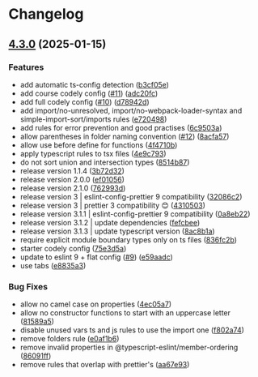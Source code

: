 # Changelog

## [4.3.0](https://github.com/CodelyTV/eslint-config-codely/compare/eslint-config-codely-v4.2.0...eslint-config-codely-v4.3.0) (2025-01-15)


### Features

* add automatic ts-config detection ([b3cf05e](https://github.com/CodelyTV/eslint-config-codely/commit/b3cf05e959ba4fe652e4a8f15b5f88b8168c3270))
* add course codely config ([#11](https://github.com/CodelyTV/eslint-config-codely/issues/11)) ([adc20fc](https://github.com/CodelyTV/eslint-config-codely/commit/adc20fcc323e46554f24b4872213f9233eb9d6fd))
* add full codely config ([#10](https://github.com/CodelyTV/eslint-config-codely/issues/10)) ([d78942d](https://github.com/CodelyTV/eslint-config-codely/commit/d78942d966d0781770e089d7efefc0c76d712fd9))
* add import/no-unresolved, import/no-webpack-loader-syntax and simple-import-sort/imports rules ([e720498](https://github.com/CodelyTV/eslint-config-codely/commit/e7204988c12e9ab9aa9066d8bd04630addfbc989))
* add rules for error prevention and good practises ([6c9503a](https://github.com/CodelyTV/eslint-config-codely/commit/6c9503ad4329e5103458e17a36ecc1dff7d27614))
* allow parentheses in folder naming convention ([#12](https://github.com/CodelyTV/eslint-config-codely/issues/12)) ([8acfa57](https://github.com/CodelyTV/eslint-config-codely/commit/8acfa5755f57a6f11172ed35188343e8ea99df22))
* allow use before define for functions ([4f4710b](https://github.com/CodelyTV/eslint-config-codely/commit/4f4710b7429d0aade65acb4016fea119ac2c483d))
* apply typescript rules to tsx files ([4e9c793](https://github.com/CodelyTV/eslint-config-codely/commit/4e9c79388432ca39f445d98dd78016d14e88c149))
* do not sort union and intersection types ([8514b87](https://github.com/CodelyTV/eslint-config-codely/commit/8514b87566ab17647703f3b8e7751d93527e5b41))
* release version 1.1.4 ([3b72d32](https://github.com/CodelyTV/eslint-config-codely/commit/3b72d3280f48c578bcafa5ea0b9fe9afa458c550))
* release version 2.0.0 ([ef01056](https://github.com/CodelyTV/eslint-config-codely/commit/ef010561f547daaaa153bcf6e6cf260e5febf4d8))
* release version 2.1.0 ([762993d](https://github.com/CodelyTV/eslint-config-codely/commit/762993d2e6fd3feb1e4b4c6fb2d3325abd6383a7))
* release version 3 | eslint-config-prettier 9 compatibility ([32086c2](https://github.com/CodelyTV/eslint-config-codely/commit/32086c2b22241c67338f262aa6a8370980469697))
* release version 3 | prettier 3 compatibility 😊 ([4310503](https://github.com/CodelyTV/eslint-config-codely/commit/4310503537dfb9f070ae0be264416b9cac38857e))
* release version 3.1.1 | eslint-config-prettier 9 compatibility ([0a8eb22](https://github.com/CodelyTV/eslint-config-codely/commit/0a8eb22207d1d523ee7c4f4425ee8a6cae379ac3))
* release version 3.1.2 | update dependencies ([fefcbee](https://github.com/CodelyTV/eslint-config-codely/commit/fefcbee12596c1c58d355f1c2dd35b44f6346ba1))
* release version 3.1.3 | update typescript version ([8ac8b1a](https://github.com/CodelyTV/eslint-config-codely/commit/8ac8b1aca8de22ceaf92c36731924ab7fd5f89f0))
* require explicit module boundary types only on ts files ([836fc2b](https://github.com/CodelyTV/eslint-config-codely/commit/836fc2bbece2c0d757672e9676ac102d08f60e47))
* starter codely config ([75e3d5a](https://github.com/CodelyTV/eslint-config-codely/commit/75e3d5a69532389d7e3543a6310b7893067432cc))
* update to eslint 9 + flat config ([#9](https://github.com/CodelyTV/eslint-config-codely/issues/9)) ([e59aadc](https://github.com/CodelyTV/eslint-config-codely/commit/e59aadc534b380e028aeec6ad4ce40e0d3d64e6b))
* use tabs ([e8835a3](https://github.com/CodelyTV/eslint-config-codely/commit/e8835a3bf7a4c15aaa9ab5216d15bb7f9178d213))


### Bug Fixes

* allow no camel case on properties ([4ec05a7](https://github.com/CodelyTV/eslint-config-codely/commit/4ec05a75a03a67c8788a7965908dc90228c2f3b2))
* allow no constructor functions to start with an uppercase letter ([81589a5](https://github.com/CodelyTV/eslint-config-codely/commit/81589a594adc03abb8ac9bfaf5136b68b1bd0b51))
* disable unused vars ts and js rules to use the import one ([f802a74](https://github.com/CodelyTV/eslint-config-codely/commit/f802a7467935c95c18ff15d8b19ee60fc03e05d5))
* remove folders rule ([e0af1b6](https://github.com/CodelyTV/eslint-config-codely/commit/e0af1b6598c1f75c82243a51b83e9bdb5703df7d))
* remove invalid properties in @typescript-eslint/member-ordering ([86091ff](https://github.com/CodelyTV/eslint-config-codely/commit/86091ffb1e80c6cb219fa1f017194fa0a8b9ddab))
* remove rules that overlap with prettier's ([aa67e93](https://github.com/CodelyTV/eslint-config-codely/commit/aa67e932baa446d5836c97264aee85695f566dd6))

